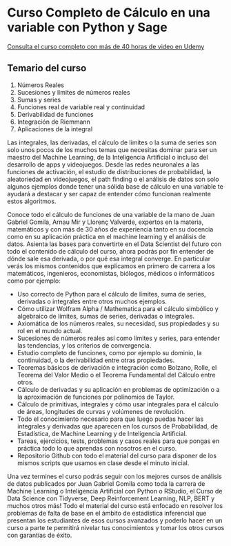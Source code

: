 # Curso Completo de Cálculo en una variable con Python y Sage

[Consulta el curso completo con más de 40 horas de video en Udemy](https://www.udemy.com/course/draft/2748562/?couponCode=66A49245199EB2A2B7E8)

## Temario del curso

1. Números Reales
2. Sucesiones y límites de números reales
3. Sumas y series
4. Funciones real de variable real y continuidad
5. Derivabilidad de funciones
6. Integración de Riemmann
7. Aplicaciones de la integral

Las integrales, las derivadas, el cálculo de límites o la suma de series son solo unos pocos de los muchos temas que necesitas dominar para ser un maestro del Machine Learning, de la Inteligencia Artificial o incluso del desarrollo de apps y videojuegos. Desde las redes neuronales a las funciones de activación, el estudio de distribuciones de probabilidad, la aleatoriedad en videojuegos, el path finding o el análisis de datos son solo algunos ejemplos donde tener una sólida base de cálculo en una variable te ayudará a destacar y ser capaz de entender cómo funcionan realmente estos algoritmos. 

Conoce todo el cálculo de funciones de una variable de la mano de Juan Gabriel Gomila, Arnau Mir y Llorenç Valverde, expertos en la materia, matemáticos y con más de 30 años de experiencia tanto en su docencia como en su aplicación práctica en el machine learning y el análisis de datos. Asienta las bases para convertirte en el Data Scientist del futuro con todo el contenido de cálculo del curso, ahora podrás por fin entender de dónde sale esa derivada, o por qué esa integral converge. En particular verás los mismos contenidos que explicamos en primero de carrera a los matemáticos, ingenieros, economistas, biólogos, médicos o informáticos como por ejemplo:

* Uso correcto de Python para el cálculo de límites, suma de series, derivadas o integrales entre otros muchos ejemplos.
* Cómo utilizar Wolfram Alpha / Mathematica para el cálculo simbólico y algebraico de límites, sumas de series, derivadas o integrales.
* Axiomática de los números reales, su necesidad, sus propiedades y su rol en el mundo actual.
* Sucesiones de números reales así como límites y series, para entender las tendencias, y los criterios de convergencia.
* Estudio completo de funciones, como por ejemplo su dominio, la continuidad, o la derivabilidad entre otras propiedades.
* Teoremas básicos de derivación e integración como Bolzano, Rolle, el Teorema del Valor Medio o el Teorema Fundamental del Cálculo entre otros.
* Cálculo de derivadas y su aplicación en problemas de optimización o a la aproximación de funciones por polinomios de Taylor. 
* Cálculo de primitivas, integrales y cómo usar integrales para el cálculo de áreas, longitudes de curvas y volúmenes de revolución.
* Todo el conocimiento necesario para que luego puedas hacer las integrales y derivadas que aparecen en los cursos de Probabilidad, de Estadística, de Machine Learning y de Inteligencia Artificial.
* Tareas, ejercicios, tests, problemas y casos reales para que pongas en práctica todo lo que aprendas con nosotros en el curso.
* Repositorio Github con todo el material del curso para disponer de los mismos scripts que usamos en clase desde el minuto inicial.

Una vez termines el curso podrás seguir con los mejores cursos de análisis de datos publicados por Juan Gabriel Gomila como toda la carrera de Machine Learning o Inteligencia Artificial con Python o RStudio, el Curso de Data Science con Tidyverse, Deep Reinforcement Learning, NLP, BERT y muchos otros más! Todo el material del curso está enfocado en resolver los problemas de falta de base en el ámbito de estadística inferencial que presentan los estudiantes de esos cursos avanzados y poderlo hacer en un curso a parte te permitirá nivelar tus conocimientos y tomar los otros cursos con garantías de éxito.
